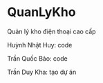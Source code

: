# QuanLyKho
Quản lý kho điện thoại cao cấp

Huỳnh Nhật Huy: code

Trần Quốc Bảo: code

Trần Duy Kha: tạo dự án
